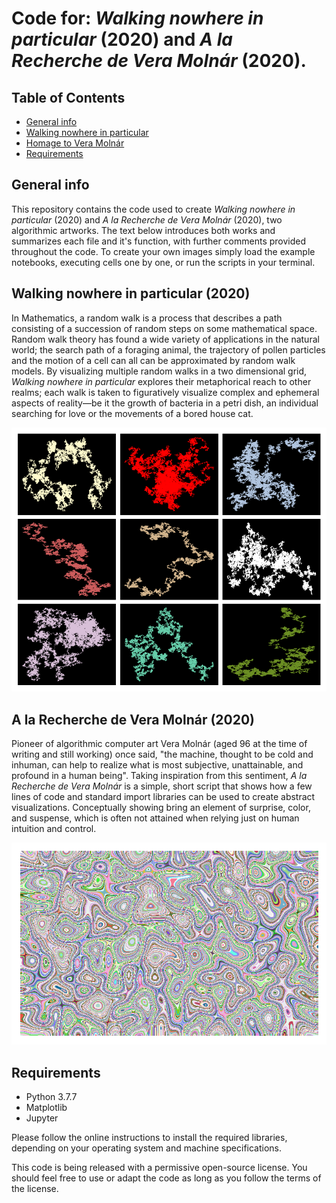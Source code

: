 # Code for: _Walking nowhere in particular_ (2020) and _A la Recherche de Vera Molnár_ (2020).

## Table of Contents
* [General info](general-info)
* [Walking nowhere in particular](#Walking-nowhere-in-particular)
* [Homage to Vera Molnár](#Homage-to-Vera-Molnár)
* [Requirements](requirements)

## General info
This repository contains the code used to create _Walking nowhere in particular_ (2020) and _A la Recherche de Vera Molnár_ (2020), two algorithmic artworks. The text below introduces both works and summarizes each file and it's function, with further comments provided throughout the code. To create your own images simply load the example notebooks, executing cells one by one, or run the scripts in your terminal.

## Walking nowhere in particular (2020)

In Mathematics, a random walk is a process that describes a path consisting of a succession of random steps on some mathematical space. Random walk theory has found a wide variety of applications in the natural world; the search path of a foraging animal, the trajectory of pollen particles and the motion of a cell can all can be approximated by random walk models. By visualizing multiple random walks in a two dimensional grid, _Walking nowhere in particular_ explores their metaphorical reach to other realms; each walk is taken to figuratively visualize complex and ephemeral aspects of reality—be it the growth of bacteria in a petri dish, an individual searching for love or the movements of a bored house cat.

<img src="Images/walking_nowhere_in_particular_example_output.png" width="750">


## A la Recherche de Vera Molnár (2020)

Pioneer of algorithmic computer art Vera Molnár (aged 96 at the time of writing and still working) once said, "the machine, thought to be cold and inhuman, can help to realize what is most subjective, unattainable, and profound in a human being". Taking inspiration from this sentiment, _A la Recherche de Vera Molnár_ is a simple, short script that shows how a few lines of code and standard import libraries can be used to create abstract visualizations. Conceptually showing  bring an element of surprise, color, and suspense, which is often not attained when relying just on human intuition and control.

<img src="Images/a_la_recherche_de_Vera_Molner_example_output.png" width="750">


## Requirements
- Python 3.7.7
- Matplotlib 
- Jupyter

Please follow the online instructions to install the required libraries, depending on your operating system and machine specifications. 

This code is being released with a permissive open-source license. You should feel free to use or adapt the code as long as you follow the terms of the license.  
